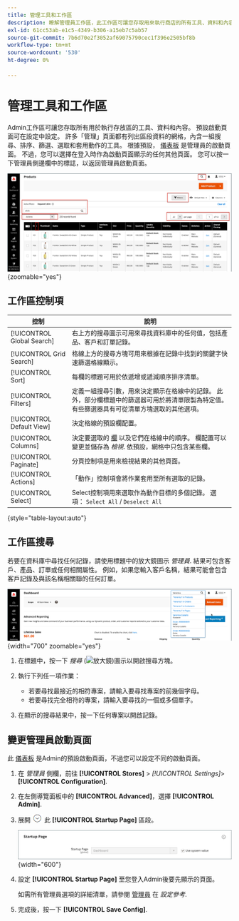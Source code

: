 ```yaml
---
title: 管理工具和工作區
description: 瞭解管理員工作區，此工作區可讓您存取用來執行商店的所有工具、資料和內容。
exl-id: 61cc53ab-e1c5-4349-b306-a15eb7c5ab57
source-git-commit: 7b6d70e2f3052af69075790cec1f396e2505bf8b
workflow-type: tm+mt
source-wordcount: '530'
ht-degree: 0%

---
```


# 管理工具和工作區

Admin工作區可讓您存取所有用於執行存放區的工具、資料和內容。 預設啟動頁面可在設定中設定。 許多「管理」頁面都有列出區段資料的網格，內含一組搜尋、排序、篩選、選取和套用動作的工具。 根據預設， [儀表板](admin-dashboard.md) 是管理員的啟動頁面。 不過，您可以選擇在登入時作為啟動頁面顯示的任何其他頁面。 您可以按一下管理員側邊欄中的標誌，以返回管理員啟動頁面。

![管理員 — 工作區](./assets/admin-workspace.png){zoomable=&quot;yes&quot;}

## 工作區控制項

| 控制 | 說明 |
|--- |--- |
| [!UICONTROL Global Search] | 右上方的搜尋圖示可用來尋找資料庫中的任何值，包括產品、客戶和訂單記錄。 |
| [!UICONTROL Grid Search] | 格線上方的搜尋方塊可用來根據在記錄中找到的關鍵字快速篩選格線顯示。 |
| [!UICONTROL Sort] | 每欄的標題可用於依遞增或遞減順序排序清單。 |
| [!UICONTROL Filters] | 定義一組搜尋引數，用來決定顯示在格線中的記錄。 此外，部分欄標題中的篩選器可用於將清單限製為特定值。 有些篩選器具有可從清單方塊選取的其他選項。 |
| [!UICONTROL Default View] | 決定格線的預設欄配置。 |
| [!UICONTROL Columns] | 決定要選取的 [欄](admin-grid-controls.md) 以及它們在格線中的順序。 欄配置可以變更並儲存為 _檢視_. 依預設，網格中只包含某些欄。 |
| [!UICONTROL Paginate] | 分頁控制項是用來檢視結果的其他頁面。 |
| [!UICONTROL Actions] | 「動作」控制項會將作業套用至所有選取的記錄。 |
| [!UICONTROL Select] | Select控制項用來選取作為動作目標的多個記錄。 選項： `Select All` / `Deselect All` |

{style="table-layout:auto"}

## 工作區搜尋

若要在資料庫中尋找任何記錄，請使用標題中的放大鏡圖示 _管理員_. 結果可包含客戶、產品、訂單或任何相關屬性。 例如，如果您輸入客戶名稱，結果可能會包含客戶記錄及與該名稱相關聯的任何訂單。

![管理員搜尋工具](./assets/admin-search.png){width="700" zoomable="yes"}

1. 在標題中，按一下 _搜尋_ (![放大鏡](../assets/icon-magnify-search.png))圖示以開啟搜尋方塊。

1. 執行下列任一項作業：

   - 若要尋找最接近的相符專案，請輸入要尋找專案的前幾個字母。
   - 若要尋找完全相符的專案，請輸入要尋找的一個或多個單字。

1. 在顯示的搜尋結果中，按一下任何專案以開啟記錄。

## 變更管理員啟動頁面

此 [儀表板](admin-workspace.md#the-dashboard) 是Admin的預設啟動頁面，不過您可以設定不同的啟動頁面。

1. 在 _管理員_ 側欄，前往 **[!UICONTROL Stores]** > _[!UICONTROL Settings]_>**[!UICONTROL Configuration]**.

1. 在左側導覽面板中的 **[!UICONTROL Advanced]**，選擇 **[!UICONTROL Admin]**.

1. 展開 ![展開選擇器](../assets/icon-display-expand.png) 此 **[!UICONTROL Startup Page]** 區段。

   ![進階設定 — 管理啟動頁面設定](./assets/admin-startup-page.png){width="600"}

1. 設定 **[!UICONTROL Startup Page]** 至您登入Admin後要先顯示的頁面。

   如需所有管理員選項的詳細清單，請參閱 [管理員](../configuration-reference/advanced/admin.md) 在 _設定參考_.

1. 完成後，按一下 **[!UICONTROL Save Config]**.
